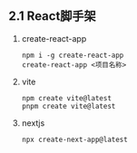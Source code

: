 ## 2.1 React脚手架

1. create-react-app

   ```shell
   npm i -g create-react-app
   create-react-app <项目名称>
   ```

2. vite

   ```shell
   npm create vite@latest
   pnpm create vite@latest
   ```

3. nextjs

   ```shell
   npx create-next-app@latest
   ```



